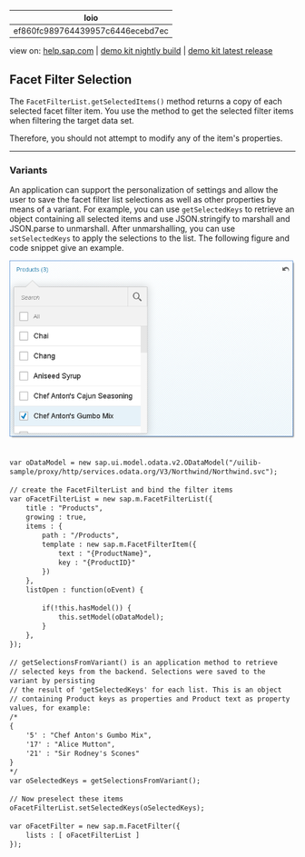 | loio |
| -----|
| ef860fc989764439957c6446ecebd7ec |

<div id="loio">

view on: [help.sap.com](https://help.sap.com/viewer/DRAFT/3237636b137e43519a20ad5513c49ccb/latest/en-US/ef860fc989764439957c6446ecebd7ec.html) | [demo kit nightly build](https://openui5nightly.hana.ondemand.com/#/topic/ef860fc989764439957c6446ecebd7ec) | [demo kit latest release](https://openui5.hana.ondemand.com/#/topic/ef860fc989764439957c6446ecebd7ec)</div>
<!-- loioef860fc989764439957c6446ecebd7ec -->

## Facet Filter Selection

The `FacetFilterList.getSelectedItems()` method returns a copy of each selected facet filter item. You use the method to get the selected filter items when filtering the target data set.

Therefore, you should not attempt to modify any of the item's properties.

***

### Variants

An application can support the personalization of settings and allow the user to save the facet filter list selections as well as other properties by means of a variant. For example, you can use `getSelectedKeys` to retrieve an object containing all selected items and use JSON.stringify to marshall and JSON.parse to unmarshall. After unmarshalling, you can use `setSelectedKeys` to apply the selections to the list. The following figure and code snippet give an example.

![](loioce923dff09294b65b51609d2ec1f1718_LowRes.png)

```lang-js

var oDataModel = new sap.ui.model.odata.v2.ODataModel("/uilib-sample/proxy/http/services.odata.org/V3/Northwind/Northwind.svc");

// create the FacetFilterList and bind the filter items
var oFacetFilterList = new sap.m.FacetFilterList({
    title : "Products",
    growing : true,
    items : {
        path : "/Products",
        template : new sap.m.FacetFilterItem({
            text : "{ProductName}",
            key : "{ProductID}"
        })
    },
    listOpen : function(oEvent) {

        if(!this.hasModel()) {          
            this.setModel(oDataModel);
        }
    },
});

// getSelectionsFromVariant() is an application method to retrieve
// selected keys from the backend. Selections were saved to the variant by persisting 
// the result of 'getSelectedKeys' for each list. This is an object 
// containing Product keys as properties and Product text as property values, for example:
/*      
{
    '5' : "Chef Anton's Gumbo Mix",
    '17' : "Alice Mutton",
    '21' : "Sir Rodney's Scones"                
}
*/
var oSelectedKeys = getSelectionsFromVariant(); 

// Now preselect these items
oFacetFilterList.setSelectedKeys(oSelectedKeys);

var oFacetFilter = new sap.m.FacetFilter({
    lists : [ oFacetFilterList ]
}); 
```

